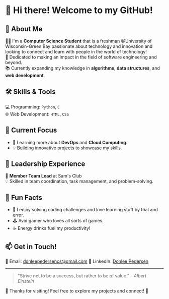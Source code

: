 # 👋 Hi there! Welcome to my GitHub!

## 🚀 About Me  
👨‍💻 I'm a **Computer Science Student** that is a freshman @University of Wisconsin-Green Bay passionate about technology and innovation and looking to connect and learn with people in the world of technology!  
🌟 Dedicated to making an impact in the field of software engineering and beyond.  
📚 Currently expanding my knowledge in **algorithms**, **data structures**, and **web development**.  

## 🛠️ Skills & Tools  
💻 Programming: `Python`, `C`  
🌐 Web Development: `HTML`, `CSS`  

## 🎯 Current Focus   
- 📖 Learning more about **DevOps** and **Cloud Computing**.  
- 💡 Building innovative projects to showcase my skills.  

## 👑 Leadership Experience  
💼 **Member Team Lead** at Sam's Club  
💡 Skilled in team coordination, task management, and problem-solving.  

## 🌟 Fun Facts  
- 🧩 I enjoy solving coding challenges and love learning stuff by trial and error.  
- 🕹️ Avid gamer who loves all sorts of games.  
- ☕ Energy drinks fuel my productivity!  

## 📫 Get in Touch!  
📧 Email: donleepedersencs@gmail.com
📱 LinkedIn: [Donlee Pedersen](https://linkedin.com/in/donlee-pedersen)  

---

> "Strive not to be a success, but rather to be of value." – *Albert Einstein*  

🎉 Thanks for visiting! Feel free to explore my projects and connect! 🚀  

